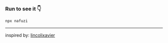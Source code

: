 ### Run to see it 👇

```sh
npx nafuzi
```

---

inspired by: [lincolixavier](https://github.com/lincolixavier/npx-lincoli)
